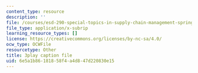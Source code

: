 ```yaml
---
content_type: resource
description: ''
file: /courses/esd-290-special-topics-in-supply-chain-management-spring-2005/6e5a1b86181858f4a4d847d220830e15_djrhQK-dBx0.vtt
file_type: application/x-subrip
learning_resource_types: []
license: https://creativecommons.org/licenses/by-nc-sa/4.0/
ocw_type: OCWFile
resourcetype: Other
title: 3play caption file
uid: 6e5a1b86-1818-58f4-a4d8-47d220830e15
---
```

